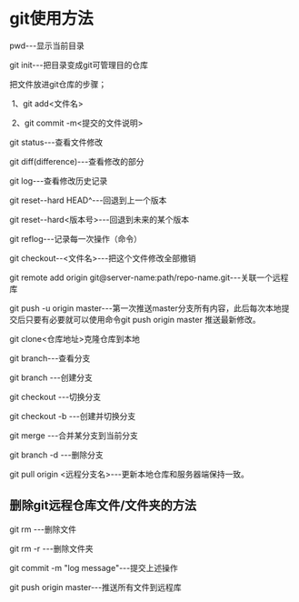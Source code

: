 # git使用方法

pwd---显示当前目录

git init---把目录变成git可管理目的仓库

把文件放进git仓库的步骤；

​	1、git add<文件名>

​	2、git commit -m<提交的文件说明>

git status---查看文件修改

git diff(difference)---查看修改的部分

git log---查看修改历史记录

git reset--hard HEAD^---回退到上一个版本

git reset--hard<版本号>---回退到未来的某个版本

git reflog---记录每一次操作（命令）

git checkout--<文件名>---把这个文件修改全部撤销

git remote add origin git@server-name:path/repo-name.git---关联一个远程库

git push -u origin master---第一次推送master分支所有内容，此后每次本地提交后只要有必要就可以使用命令git push origin master 推送最新修改。

git clone<仓库地址>克隆仓库到本地

git branch---查看分支

git branch <name>---创建分支

git checkout <name>---切换分支

git checkout -b <name>---创建并切换分支

git merge <name>---合并某分支到当前分支

git branch -d <name>---删除分支

git pull origin <远程分支名>---更新本地仓库和服务器端保持一致。

## 删除git远程仓库文件/文件夹的方法

git rm <filename>---删除文件

git rm -r <foldername>---删除文件夹

git commit -m "log message"---提交上述操作

git push origin master---推送所有文件到远程库